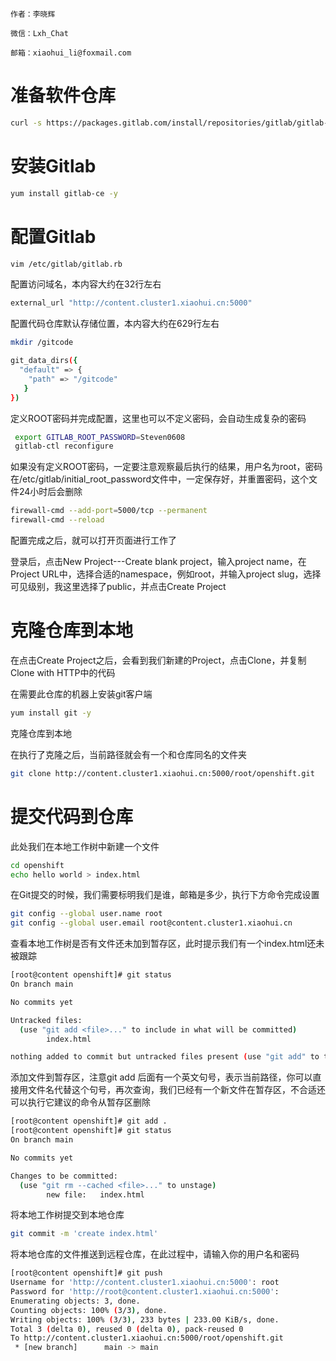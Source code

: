 ```textile
作者：李晓辉

微信：Lxh_Chat

邮箱：xiaohui_li@foxmail.com
```

# 准备软件仓库

```bash
curl -s https://packages.gitlab.com/install/repositories/gitlab/gitlab-ce/script.rpm.sh | sudo bash
```

# 安装Gitlab

```bash
yum install gitlab-ce -y
```

# 配置Gitlab

```bash
vim /etc/gitlab/gitlab.rb
```

配置访问域名，本内容大约在32行左右

```bash
external_url "http://content.cluster1.xiaohui.cn:5000"
```

配置代码仓库默认存储位置，本内容大约在629行左右

```bash
mkdir /gitcode
```

```bash
git_data_dirs({
  "default" => {
    "path" => "/gitcode"
   }
})
```

定义ROOT密码并完成配置，这里也可以不定义密码，会自动生成复杂的密码

```bash
 export GITLAB_ROOT_PASSWORD=Steven0608
 gitlab-ctl reconfigure
```

如果没有定义ROOT密码，一定要注意观察最后执行的结果，用户名为root，密码在/etc/gitlab/initial_root_password文件中，一定保存好，并重置密码，这个文件24小时后会删除

```bash
firewall-cmd --add-port=5000/tcp --permanent
firewall-cmd --reload
```

配置完成之后，就可以打开页面进行工作了

登录后，点击New Project---Create blank project，输入project name，在Project URL中，选择合适的namespace，例如root，并输入project slug，选择可见级别，我这里选择了public，并点击Create Project

# 克隆仓库到本地

在点击Create Project之后，会看到我们新建的Project，点击Clone，并复制Clone with HTTP中的代码

在需要此仓库的机器上安装git客户端

```bash
yum install git -y
```

克隆仓库到本地

在执行了克隆之后，当前路径就会有一个和仓库同名的文件夹

```bash
git clone http://content.cluster1.xiaohui.cn:5000/root/openshift.git
```

# 提交代码到仓库

此处我们在本地工作树中新建一个文件

```bash
cd openshift
echo hello world > index.html
```

在Git提交的时候，我们需要标明我们是谁，邮箱是多少，执行下方命令完成设置

```bash
git config --global user.name root
git config --global user.email root@content.cluster1.xiaohui.cn
```

查看本地工作树是否有文件还未加到暂存区，此时提示我们有一个index.html还未被跟踪

```bash
[root@content openshift]# git status
On branch main

No commits yet

Untracked files:
  (use "git add <file>..." to include in what will be committed)
        index.html

nothing added to commit but untracked files present (use "git add" to track)
```

添加文件到暂存区，注意git add 后面有一个英文句号，表示当前路径，你可以直接用文件名代替这个句号，再次查询，我们已经有一个新文件在暂存区，不合适还可以执行它建议的命令从暂存区删除

```bash
[root@content openshift]# git add .
[root@content openshift]# git status
On branch main

No commits yet

Changes to be committed:
  (use "git rm --cached <file>..." to unstage)
        new file:   index.html
```

将本地工作树提交到本地仓库

```bash
git commit -m 'create index.html'
```

将本地仓库的文件推送到远程仓库，在此过程中，请输入你的用户名和密码

```bash
[root@content openshift]# git push
Username for 'http://content.cluster1.xiaohui.cn:5000': root
Password for 'http://root@content.cluster1.xiaohui.cn:5000':
Enumerating objects: 3, done.
Counting objects: 100% (3/3), done.
Writing objects: 100% (3/3), 233 bytes | 233.00 KiB/s, done.
Total 3 (delta 0), reused 0 (delta 0), pack-reused 0
To http://content.cluster1.xiaohui.cn:5000/root/openshift.git
 * [new branch]      main -> main
```
